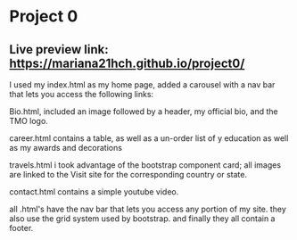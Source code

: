 # Project 0

## Live preview link: <a href = " https://mariana21hch.github.io/project0/" > https://mariana21hch.github.io/project0/ </a> 


I used my index.html as my home page, added a carousel with a nav bar that lets you access the following links:

Bio.html, included an image followed by a header, my official bio, and the TMO logo.

career.html contains a table, as well as a un-order list of y education as well as my awards and decorations

travels.html i took advantage of the bootstrap component card; all images are linked to the Visit site for the corresponding country or state.

contact.html contains a simple youtube video.

all .html's have the nav bar that lets you access any portion of my site. they also use the grid system used by bootstrap. and finally they all contain a footer.

